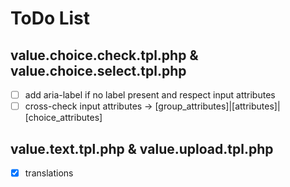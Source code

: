 # ToDo List

## value.choice.check.tpl.php & value.choice.select.tpl.php
- [ ] add aria-label if no label present and respect input attributes
- [ ] cross-check input attributes -> [group_attributes]|[attributes]|[choice_attributes]

## value.text.tpl.php & value.upload.tpl.php
- [x] translations
